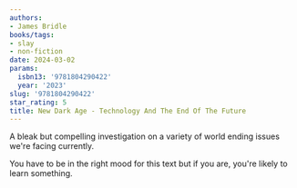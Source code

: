 ```yaml
---
authors:
- James Bridle
books/tags:
- slay
- non-fiction
date: 2024-03-02
params:
  isbn13: '9781804290422'
  year: '2023'
slug: '9781804290422'
star_rating: 5
title: New Dark Age - Technology And The End Of The Future
---
```


A bleak but compelling investigation on a variety of world ending issues we're facing currently.

You have to be in the right mood for this text but if you are, you're likely to learn something.

<!--more-->